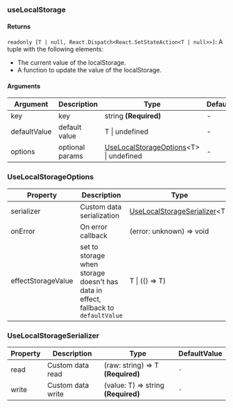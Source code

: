 ### useLocalStorage

#### Returns

`readonly [T | null, React.Dispatch<React.SetStateAction<T | null>>]`: A tuple with the following elements:

- The current value of the localStorage.
- A function to update the value of the localStorage.

#### Arguments

| Argument     | Description     | Type                                                                    | DefaultValue |
| ------------ | --------------- | ----------------------------------------------------------------------- | ------------ |
| key          | key             | string **(Required)**                                                   | -            |
| defaultValue | default value   | T \| undefined                                                          | -            |
| options      | optional params | [UseLocalStorageOptions](#UseLocalStorageOptions)&lt;T&gt; \| undefined | -            |

### UseLocalStorageOptions

| Property           | Description                                                                        | Type                                                             | DefaultValue    |
| ------------------ | ---------------------------------------------------------------------------------- | ---------------------------------------------------------------- | --------------- |
| serializer         | Custom data serialization                                                          | [UseLocalStorageSerializer](#UseLocalStorageSerializer)&lt;T&gt; | `-`             |
| onError            | On error callback                                                                  | (error: unknown) => void                                         | `console.error` |
| effectStorageValue | set to storage when storage doesn't has data in effect, fallback to `defaultValue` | T \| (() => T)                                                   | `-`             |

### UseLocalStorageSerializer

| Property | Description       | Type                                | DefaultValue |
| -------- | ----------------- | ----------------------------------- | ------------ |
| read     | Custom data read  | (raw: string) => T **(Required)**   | `-`          |
| write    | Custom data write | (value: T) => string **(Required)** | `-`          |
